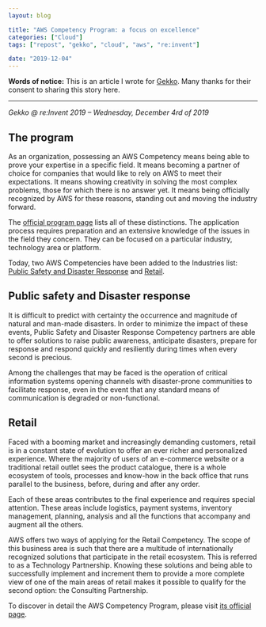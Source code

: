 ```yaml
---
layout: blog

title: "AWS Competency Program: a focus on excellence"
categories: ["Cloud"]
tags: ["repost", "gekko", "cloud", "aws", "re:invent"]

date: "2019-12-04"
---
```


**Words of notice:** This is an article I wrote for [Gekko](https://www.gekko.fr/). Many thanks for their consent to
sharing this story here.

***

_Gekko @ re:Invent 2019 – Wednesday, December 4rd of 2019_

## The program

As an organization, possessing an AWS Competency means being able to prove your expertise in a specific field. It means
becoming a partner of choice for companies that would like to rely on AWS to meet their expectations. It means showing
creativity in solving the most complex problems, those for which there is no answer yet. It means being officially
recognized by AWS for these reasons, standing out and moving the industry forward.

<!-- READ MORE -->

The [official program page](https://aws.amazon.com/partners/competencies/) lists all of these distinctions. The
application process requires preparation and an extensive knowledge of the issues in the field they concern. They can be
focused on a particular industry, technology area or platform.

Today, two AWS Competencies have been added to the Industries list: [Public Safety and Disaster Response](https://aws.amazon.com/stateandlocal/justice-and-public-safety/partner-solutions/)
and [Retail](https://aws.amazon.com/retail/partner-solutions/).

## Public safety and Disaster response

It is difficult to predict with certainty the occurrence and magnitude of natural and man-made disasters. In order to
minimize the impact of these events, Public Safety and Disaster Response Competency partners are able to offer solutions
to raise public awareness, anticipate disasters, prepare for response and respond quickly and resiliently during times
when every second is precious.

Among the challenges that may be faced is the operation of critical information systems opening channels with
disaster-prone communities to facilitate response, even in the event that any standard means of communication is
degraded or non-functional.

## Retail

Faced with a booming market and increasingly demanding customers, retail is in a constant state of evolution to offer an
ever richer and personalized experience. Where the majority of users of an e-commerce website or a traditional retail
outlet sees the product catalogue, there is a whole ecosystem of tools, processes and know-how in the back office that
runs parallel to the business, before, during and after any order.

Each of these areas contributes to the final experience and requires special attention. These areas include logistics,
payment systems, inventory management, planning, analysis and all the functions that accompany and augment all the
others.

AWS offers two ways of applying for the Retail Competency. The scope of this business area is such that there are a
multitude of internationally recognized solutions that participate in the retail ecosystem. This is referred to as a
Technology Partnership. Knowing these solutions and being able to successfully implement and increment them to provide a
more complete view of one of the main areas of retail makes it possible to qualify for the second option: the Consulting
Partnership.

To discover in detail the AWS Competency Program, please visit [its official page](https://aws.amazon.com/partners/competencies/).